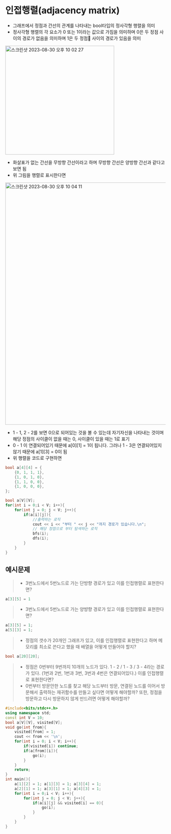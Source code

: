 # 인접행렬(adjacency matrix)
- 그래프에서 정점과 간선의 관계를 나타내는 bool타입의 정사각형 행렬을 의미
- 정사각형 행렬의 각 요소가 0 또는 1이라는 값으로 가짐을 의미하며 0은 두 정점 사이의 경로가 없음을 의미하며 1은 두 정점 사이의 경로가 있음을 의미
<img width="342" alt="스크린샷 2023-08-30 오후 10 02 27" src="https://github.com/ajhwan/Algorithm_study/assets/129160008/d893bcaa-1a07-4e0d-9252-355c7ebee617">

- 화살표가 없는 간선을 무방향 간선이라고 하며 무방향 간선은 양방향 간선과 같다고 보면 됨
- 위 그림을 행렬로 표시한다면
<img width="761" alt="스크린샷 2023-08-30 오후 10 04 11" src="https://github.com/ajhwan/Algorithm_study/assets/129160008/f19f6f38-04ee-417c-9a24-01eff1e02f9e">

- 1 - 1, 2 - 2를 보면 0으로 되어있는 것을 볼 수 있는데 자기자신을 나타내는 것이며 해당 정점의 사이클이 없을 때는 0, 사이클이 있을 때는 1로 표기
- 0 - 1 이 연결되어있기 때문에 a[0][1] = 1이 됩니다. 그러나 1 - 3은 연결되어있지 않기 때문에 a[1][3] = 0이 됨
- 위 행렬을 코드로 구현하면
```cpp
bool a[4][4] = {
    {0, 1, 1, 1},
    {1, 0, 1, 0},
    {1, 1, 0, 0},
    {1, 0, 0, 0},
};

bool a[V][V];
for(int i = 0;i < V; i++){
    for(int j = 0; j < V; j++){
        if(a[i][j]){
            //출력하는 로직
            cout << i << "부터 " << j << "까지 경로가 있습니다.\n";
            // 해당 정점으로 부터 탐색하는 로직
            bfs(i);
            dfs(i);
        }
    }
}
```

## 예시문제
> - 3번노드에서 5번노드로 가는 단방향 경로가 있고 이를 인접행렬로 표현한다면?
```cpp
a[3][5] = 1
```
> - 3번노드에서 5번노드로 가는 양뱡향 경로가 있고 이를 인접행렬로 표현한다면?
```cpp
a[3][5] = 1;
a[5][3] = 1;
```
> - 정점의 갯수가 20개인 그래프가 있고, 이를 인접행렬로 표현한다고 하며 메모리를 최소로 쓴다고 했을 때 배열을 어떻게 만들어야 할지?
```cpp
bool a[20][20];
```
> - 정점은 0번부터 9번까지 10개의 노드가 있다. 1 - 2 / 1 - 3 / 3 - 4라는 경로가 있다. (1번과 2번, 1번과 3번, 3번과 4번은 연결되어있다.) 이를 인접행렬로 표현한다면? 
> - 0번부터 방문안한 노드를 찾고 해당 노드부터 방문, 연결된 노드를 이어서 방문해서 출력하는 재귀함수를 만들고 싶다면 어떻게 해야할까? 또한, 정점을 방문하고 다시 방문하지 않게 만드려면 어떻게 해야할까? 
```cpp
#include<bits/stdc++.h>
using namespace std; 
const int V = 10;
bool a[V][V], visited[V];
void go(int from){ 
	visited[from] = 1; 
	cout << from << '\n';
	for(int i = 0; i < V; i++){
		if(visited[i]) continue;
		if(a[from][i]){ 
			go(i);
		}
	}
	return;
}
int main(){
	a[1][2] = 1; a[1][3] = 1; a[3][4] = 1;
	a[2][1] = 1; a[3][1] = 1; a[4][3] = 1;
	for(int i = 0;i < V; i++){
		for(int j = 0; j < V; j++){
			if(a[i][j] && visited[i] == 0){
				go(i); 
			}
		}
	} 
}
```
